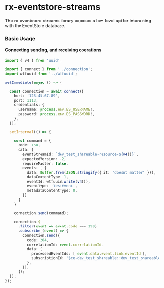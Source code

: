 # rx-eventstore-streams

The rx-eventstore-streams library exposes a low-level api for interacting with the EventStore database.

### Basic Usage

#### Connecting sending, and receiving operations
```typescript
import { v4 } from 'uuid';

import { connect } from '../connection';
import wtfuuid from '../wtfuuid';

setImmediate(async () => {

  const connection = await connect({
    host: '123.45.67.89',
    port: 1113,
    credentials: {
      username: process.env.ES_USERNAME!,
      password: process.env.ES_PASSWORD!,
    },
  });

  setInterval(() => {

    const command = {
      code: 130,
      data: {
        eventStreamId: `dev_test_shareable-resource-${v4()}`,
        expectedVersion: -2,
        requireMaster: false,
        events: [ {
          data: Buffer.from(JSON.stringify({ it: 'doesnt matter' })),
          dataContentType: 1,
          eventId: wtfuuid.write(v4()),
          eventType: 'TestEvent',
          metadataContentType: 0,
        }]
      }
    }

    connection.send(command);

    connection.$
      .filter(event => event.code === 199)
      .subscribe((event) => {
        connection.send({
          code: 204,
          correlationId: event.correlationId,
          data: {
            processedEventIds: [ event.data.event.link.eventId ],
            subscriptionId: '$ce-dev_test_shareable::dev_test_shareable',
          },
        });
      });
  });
});
```
